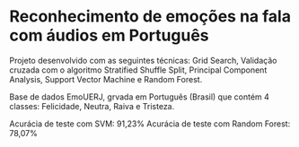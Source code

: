 # Reconhecimento de emoções na fala com áudios em Português

Projeto desenvolvido com as seguintes técnicas: Grid Search, Validação cruzada com o algoritmo Stratified Shuffle Split, Principal Component Analysis, Support Vector Machine e Random Forest.

Base de dados EmoUERJ, grvada em Português (Brasil) que contém 4 classes: Felicidade, Neutra, Raiva e Tristeza.

Acurácia de teste com SVM: 91,23%
Acurácia de teste com Random Forest: 78,07%
